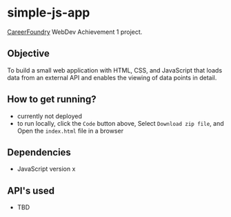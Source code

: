 # simple-js-app
[CareerFoundry](https://careerfoundry.com/) WebDev Achievement 1 project.
## Objective
To build a small web application with HTML, CSS, and JavaScript that loads
data from an external API and enables the viewing of data points in detail.

## How to get running?
- currently not deployed
- to run locally, click the `Code` button above, Select `Download zip file`, and Open the `index.html` file in a browser

## Dependencies
- JavaScript version x

## API's used
- TBD
